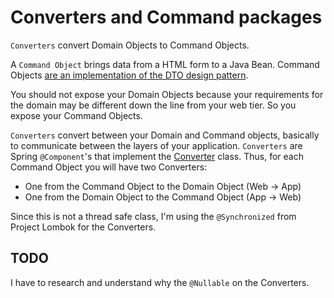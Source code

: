 # Converters and Command packages

`Converters` convert Domain Objects to Command Objects.

A `Command Object` brings data from a HTML form to a Java Bean. Command Objects [are an implementation of the DTO design pattern](https://stackoverflow.com/questions/40307821/command-objects-and-dtos-difference).

You should not expose your Domain Objects because your requirements for the domain may be different down the line from your web tier. So you expose your Command Objects.

`Converters` convert between your Domain and Command objects, basically to communicate between the layers of your application. `Converters` are Spring `@Component`'s that implement the [Converter](https://docs.spring.io/spring-framework/docs/current/javadoc-api/org/springframework/core/convert/converter/Converter.html) class. Thus, for each Command Object you will have two Converters:

- One from the Command Object to the Domain Object (Web -> App)
- One from the Domain Object to the Command Object (App -> Web)

Since this is not a thread safe class, I'm using the `@Synchronized` from Project Lombok for the Converters.

## TODO
I have to research and understand why the `@Nullable` on the Converters.